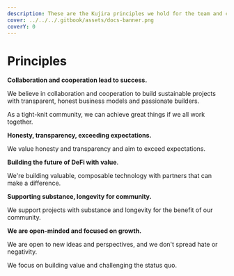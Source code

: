 ```yaml
---
description: These are the Kujira principles we hold for the team and community
cover: ../../../.gitbook/assets/docs-banner.png
coverY: 0
---
```


# Principles

**Collaboration and cooperation lead to success.**

We believe in collaboration and cooperation to build sustainable projects with transparent, honest business models and passionate builders.

As a tight-knit community, we can achieve great things if we all work together.



**Honesty, transparency, exceeding expectations.**

We value honesty and transparency and aim to exceed expectations.



**Building the future of DeFi with value**.

We're building valuable, composable technology with partners that can make a difference.



**Supporting substance, longevity for community.**

We support projects with substance and longevity for the benefit of our community.



**We are open-minded and focused on growth.**

We are open to new ideas and perspectives, and we don't spread hate or negativity.&#x20;

We focus on building value and challenging the status quo.
